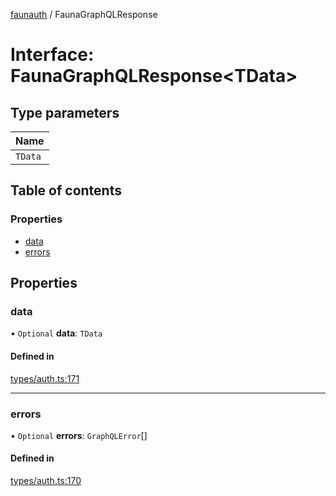 [faunauth](../index.md) / FaunaGraphQLResponse

# Interface: FaunaGraphQLResponse<TData\>

## Type parameters

| Name |
| :------ |
| `TData` |

## Table of contents

### Properties

- [data](FaunaGraphQLResponse.md#data)
- [errors](FaunaGraphQLResponse.md#errors)

## Properties

### data

• `Optional` **data**: `TData`

#### Defined in

[types/auth.ts:171](https://github.com/alexnitta/faunauth/blob/c913d73/src/types/auth.ts#L171)

___

### errors

• `Optional` **errors**: `GraphQLError`[]

#### Defined in

[types/auth.ts:170](https://github.com/alexnitta/faunauth/blob/c913d73/src/types/auth.ts#L170)
